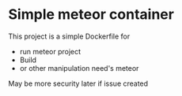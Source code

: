# Simple meteor container

This project is a simple Dockerfile for
- run meteor project
- Build
- or other manipulation need's meteor

May be more security later if issue created
